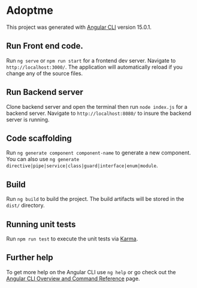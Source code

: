 # Adoptme

This project was generated with [Angular CLI](https://github.com/angular/angular-cli) version 15.0.1.

## Run Front end code.

Run `ng serve` or `npm run start` for a frontend dev server. Navigate to `http://localhost:3000/`. The application will automatically reload if you change any of the source files.


## Run Backend server

Clone backend server and open the terminal then run `node index.js` for a backend server. Navigate to `http://localhost:8080/` to insure the backend server is running.

## Code scaffolding

Run `ng generate component component-name` to generate a new component. You can also use `ng generate directive|pipe|service|class|guard|interface|enum|module`.

## Build

Run `ng build` to build the project. The build artifacts will be stored in the `dist/` directory.

## Running unit tests

Run `npm run test` to execute the unit tests via [Karma](https://karma-runner.github.io).

## Further help

To get more help on the Angular CLI use `ng help` or go check out the [Angular CLI Overview and Command Reference](https://angular.io/cli) page.
